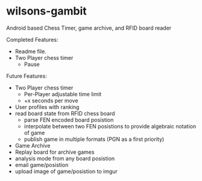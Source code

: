 wilsons-gambit
============

Android based Chess Timer, game archive, and RFID board reader

Completed Features:
* Readme file.
* Two Player chess timer
    * Pause

Future Features:
* Two Player chess timer
	* Per-Player adjustable time limit
	* +x seconds per move
* User profiles with ranking
* read board state from RFID chess board
	* parse FEN encoded board posistion 
	* interpolate between two FEN posistions to provide algebraic notation of game
	* publish game in multiple formats (PGN as a first priority)
* Game Archive
* Replay board for archive games
* analysis mode from any board posistion
* email game/posistion
* upload image of game/posistion to imgur

